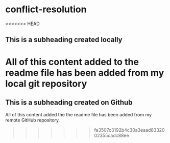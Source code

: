 # conflict-resolution

<<<<<<< HEAD
## This is a subheading created locally

All of this content added to the readme file has been added from my local git repository
=======
## This is a subheading created on Github

All of this content added the the readme file has been added from my remote GitHub repository.
>>>>>>> fa3507c3192b4c30a3eaad8332002355cadc88ee
